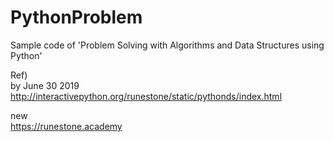 # PythonProblem

Sample code of 'Problem Solving with Algorithms and Data Structures using Python'

Ref)  
by June 30 2019  
http://interactivepython.org/runestone/static/pythonds/index.html

new  
https://runestone.academy
